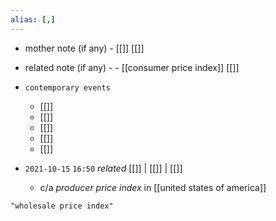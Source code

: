 ```yaml
---
alias: [,]
---
```

- mother note (if any)
		- [[]] [[]]
- related note (if any) -
		- [[consumer price index]] [[]]
- `contemporary events`
	- [[]]
	- [[]]
	- [[]]
	- [[]]
	- [[]]

- `2021-10-15`  `16:50` _related_ [[]] | [[]] | [[]]
	- c/a _producer price index_ in [[united states of america]]

```query
"wholesale price index"
```